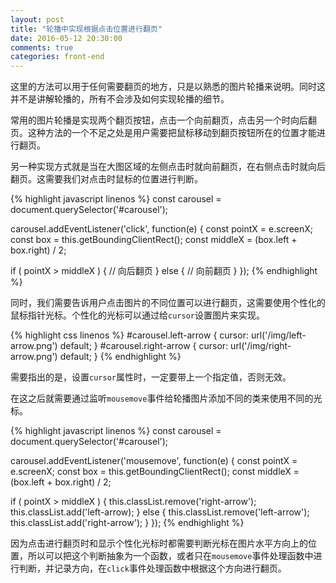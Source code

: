```yaml
---
layout: post
title: "轮播中实现根据点击位置进行翻页"
date: 2016-05-12 20:30:00
comments: true
categories: front-end
---
```


这里的方法可以用于任何需要翻页的地方，只是以熟悉的图片轮播来说明。同时这并不是讲解轮播的，所有不会涉及如何实现轮播的细节。

常用的图片轮播是实现两个翻页按钮，点击一个向前翻页，点击另一个时向后翻页。这种方法的一个不足之处是用户需要把鼠标移动到翻页按钮所在的位置才能进行翻页。

另一种实现方式就是当在大图区域的左侧点击时就向前翻页，在右侧点击时就向后翻页。这需要我们对点击时鼠标的位置进行判断。

{% highlight javascript linenos %}
const carousel = document.querySelector('#carousel');

carousel.addEventListener('click', function(e) {
  const pointX = e.screenX;
  const box = this.getBoundingClientRect();
  const middleX = (box.left + box.right) / 2;

  if ( pointX > middleX ) {
    // 向后翻页
  } else {
    // 向前翻页
  }
});
{% endhighlight %}

同时，我们需要告诉用户点击图片的不同位置可以进行翻页，这需要使用个性化的鼠标指针光标。个性化的光标可以通过给`cursor`设置图片来实现。

{% highlight css linenos %}
#carousel.left-arrow {
    cursor: url('/img/left-arrow.png') default;
}
#carousel.right-arrow {
    cursor: url('/img/right-arrow.png') default;
}
{% endhighlight %}

需要指出的是，设置`cursor`属性时，一定要带上一个指定值，否则无效。

在这之后就需要通过监听`mousemove`事件给轮播图片添加不同的类来使用不同的光标。

{% highlight javascript linenos %}
const carousel = document.querySelector('#carousel');

carousel.addEventListener('mousemove', function(e) {
  const pointX = e.screenX;
  const box = this.getBoundingClientRect();
  const middleX = (box.left + box.right) / 2;

  if ( pointX > middleX ) {
    this.classList.remove('right-arrow');
    this.classList.add('left-arrow);
  } else {
    this.classList.remove('left-arrow');
    this.classList.add('right-arrow');
  }
});
{% endhighlight %}

因为点击进行翻页时和显示个性化光标时都需要判断光标在图片水平方向上的位置，所以可以把这个判断抽象为一个函数，或者只在`mousemove`事件处理函数中进行判断，并记录方向，在`click`事件处理函数中根据这个方向进行翻页。
